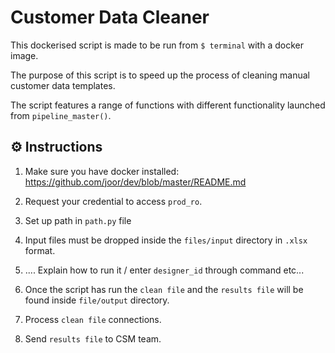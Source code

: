 # Customer Data Cleaner

This dockerised script is made to be run from `$ terminal` with a docker image.

The purpose of this script is to speed up the process of cleaning manual customer data templates.

The script features a range of functions with different functionality launched from `pipeline_master()`.


## ⚙️  Instructions

1. Make sure you have docker installed: https://github.com/joor/dev/blob/master/README.md

2. Request your credential to access `prod_ro`.

3. Set up path in `path.py` file 

4. Input files must be dropped inside the `files/input` directory in `.xlsx` format.

5. .... Explain how to run it / enter `designer_id` through command etc...

6. Once the script has run the `clean file` and the `results file` will be found inside `file/output` directory.

7. Process `clean file` connections.

8. Send `results file` to CSM team.

